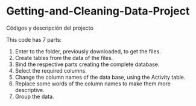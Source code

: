 # Getting-and-Cleaning-Data-Project
Códigos y descripción del projecto

This code has 7 parts:
1) Enter to the folder, previously downloaded, to get the files.
2) Create tables from the data of the files.
3) Bind the respective parts creating the complete database.
4) Select the required columns.
5) Change the column names of the data base, using the Activity table.
6) Replace some words of the column names to make them more descriptive.
7) Group the data.
